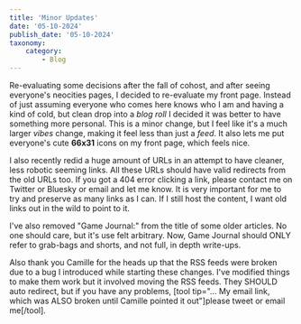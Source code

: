 ```yaml
---
title: 'Minor Updates'
date: '05-10-2024'
publish_date: '05-10-2024'
taxonomy:
    category:
        - Blog
---
```


Re-evaluating some decisions after the fall of cohost, and after seeing everyone's neocities pages, I decided to re-evaluate my front page. Instead of just assuming everyone who comes here knows who I am and having a kind of cold, but clean drop into a *blog roll* I decided it was better to have something more personal. This is a minor change, but I feel like it's a much larger *vibes* change, making it feel less than just a *feed*. It also lets me put everyone's cute **66x31** icons on my front page, which feels nice.

I also recently redid a huge amount of URLs in an attempt to have cleaner, less robotic seeming links. All these URLs should have valid redirects from the old URLs too. If you got a 404 error clicking a link, please contact me on Twitter or Bluesky or email and let me know. It is very important for me to try and preserve as many links as I can. If I still host the content, I want old links out in the wild to point to it.

I've also removed "Game Journal:" from the title of some older articles. No one should care, but it's use felt arbitrary. Now, Game Journal should ONLY refer to grab-bags and shorts, and not full, in depth write-ups.

Also thank you Camille for the heads up that the RSS feeds were broken due to a bug I introduced while starting these changes. I've modified things to make them work but it involved moving the RSS feeds. They SHOULD auto redirect, but if you have any problems, [tool tip="... My email link, which was ALSO broken until Camille pointed it out"]please tweet or email me[/tool].
